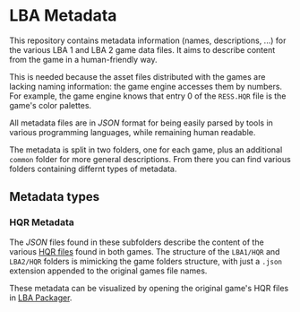 # LBA Metadata

This repository contains metadata information (names, descriptions, ...) for the various LBA 1 and LBA 2 game data files. It aims to describe content from the game in a human-friendly way.

This is needed because the asset files distributed with the games are lacking naming information: the game engine accesses them by numbers. For example, the game engine knows that entry 0 of the `RESS.HQR` file is the game's color palettes.

All metadata files are in _JSON_ format for being easily parsed by tools in various programming languages, while remaining human readable.

The metadata is split in two folders, one for each game, plus an additional `common` folder for more general descriptions. From there you can find various folders containing differnt types of metadata.

## Metadata types

### HQR Metadata

The _JSON_ files found in these subfolders describe the content of the various [HQR files][hqr-info-url] found in both games.
The structure of the `LBA1/HQR` and `LBA2/HQR` folders is mimicking the game folders structure, with just a `.json` extension appended to the original games file names.

These metadata can be visualized by opening the original game's HQR files in [LBA Packager][lba-packager-site].

[lba-packager-site]: https://lbalab.github.io/lba-packager/
[hqr-info-url]: http://lbafileinfo.kaziq.net/index.php/High_quality_resource
